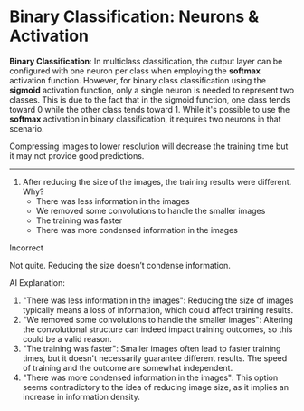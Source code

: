 # Binary Classification: Neurons & Activation

**Binary Classification**: In multiclass classification, the output layer can be configured with one neuron per class when employing the **softmax** activation function. However, for binary class classification using the **sigmoid** activation function, only a single neuron is needed to represent two classes. This is due to the fact that in the sigmoid function, one class tends toward 0 while the other class tends toward 1. While it's possible to use the **softmax** activation in binary classification, it requires two neurons in that scenario.

Compressing images to lower resolution will decrease the training time but it may not provide good predictions.

---

1. After reducing the size of the images, the training results were different. Why?
    - There was less information in the images
    - We removed some convolutions to handle the smaller images
    - The training was faster
    - There was more condensed information in the images

Incorrect

Not quite. Reducing the size doesn’t condense information.

AI Explanation:

1. "There was less information in the images": Reducing the size of images typically means a loss of information, which could affect training results.
2. "We removed some convolutions to handle the smaller images": Altering the convolutional structure can indeed impact training outcomes, so this could be a valid reason.
3. "The training was faster": Smaller images often lead to faster training times, but it doesn't necessarily guarantee different results. The speed of training and the outcome are somewhat independent.
4. "There was more condensed information in the images": This option seems contradictory to the idea of reducing image size, as it implies an increase in information density.